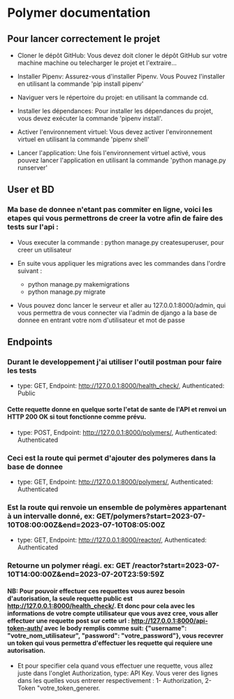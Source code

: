 # Polymer documentation

## Pour lancer correctement le projet
- Cloner le dépôt GitHub: Vous devez doit cloner le dépôt GitHub sur votre machine machine
  ou telecharger le projet et l'extraire...

- Installer Pipenv: Assurez-vous d'installer Pipenv. Vous Pouvez l'installer en utilisant la commande 'pip install pipenv'

- Naviguer vers le répertoire du projet: en utilisant la commande cd.

- Installer les dépendances: Pour installer les dépendances du projet, vous devez exécuter la commande 'pipenv install'.

- Activer l'environnement virtuel: Vous devez activer l'environnement virtuel en utilisant la commande 'pipenv shell'

- Lancer l'application: Une fois l'environnement virtuel activé, vous pouvez lancer l'application en utilisant la commande 'python manage.py runserver'


## User et BD
### Ma base de donnee n'etant pas commiter en ligne, voici les etapes qui vous permettrons de creer la votre afin de faire des tests sur l'api :
- Vous executer la commande : python manage.py createsuperuser, pour creer un utilisateur 

- En suite vous appliquer les migrations avec les commandes dans l'ordre suivant :
   * python manage.py makemigrations
   * python manage.py migrate 

- Vous pouvez donc lancer le serveur et aller au 127.0.0.1:8000/admin, qui vous permettra de vous connecter via l'admin de django a la base de donnee en entrant votre nom d'utilisateur et mot de passe


## Endpoints
### Durant le developpement j'ai utiliser l'outil postman pour faire les tests 

- type: GET, Endpoint: http://127.0.0.1:8000/health_check/, Authenticated: Public 
####  Cette requette donne en quelque sorte l'etat de sante de l'API et renvoi un  HTTP 200 OK si tout fonctionne comme prévu.

- type: POST, Endpoint: http://127.0.0.1:8000/polymers/, Authenticated: Authenticated
### Ceci est la route qui permet d'ajouter des polymeres dans la base de donnee

- type: GET, Endpoint: http://127.0.0.1:8000/polymers/, Authenticated: Authenticated
### Est la route qui renvoie un ensemble de polymères appartenant à un intervalle donné, ex: GET/polymers?start=2023-07-10T08:00:00Z&end=2023-07-10T08:05:00Z

- type: GET, Endpoint: http://127.0.0.1:8000/reactor/, Authenticated: Authenticated
### Retourne un polymer réagi. ex: GET /reactor?start=2023-07-10T14:00:00Z&end=2023-07-20T23:59:59Z

#### NB: Pour pouvoir effectuer ces requettes vous aurez besoin d'autorisation, la seule requette public est http://127.0.0.1:8000/health_check/. Et donc pour cela avec les informations de votre compte utilisateur que vous avez cree, vous aller effectuer une requette post sur cette url : http://127.0.0.1:8000/api-token-auth/ avec le body remplis comme suit: {"username": "votre_nom_utilisateur", "password": "votre_password"}, vous recevrer un token qui vous permettra d'effectuer les requette qui requiere une autorisation.
- Et pour specifier cela quand vous effectuer une requette, vous allez juste dans l'onglet Authorization, type: API Key. Vous verer des lignes dans les quelles vous entrerer respectivement :
1- Authorization, 2- Token "votre_token_generer.
